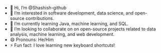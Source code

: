 - 👋 Hi, I’m @Shashish-github
- 👀 I’m interested in software development, data science, and open-source contributions.
- 🌱 I’m currently learning Java, machine learning, and SQL.
- 💞️ I’m looking to collaborate on on open-source projects related to data analysis, machine learning, and web development.
- 😄 Pronouns: He/Him
- ⚡ Fun fact: I love learning new keyboard shortcuts!

<!---
Shashish-github/Shashish-github is a ✨ special ✨ repository because its `README.md` (this file) appears on your GitHub profile.
You can click the Preview link to take a look at your changes.
--->
